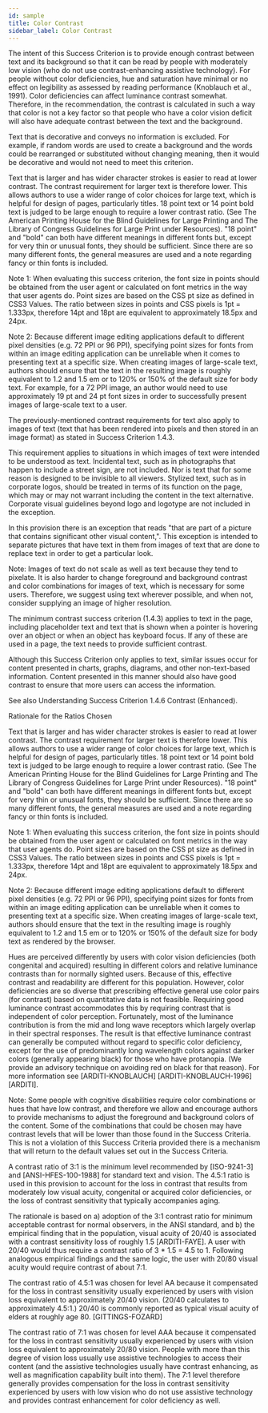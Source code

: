 ```yaml
---
id: sample
title: Color Contrast
sidebar_label: Color Contrast
---
```


The intent of this Success Criterion is to provide enough contrast between text and its background so that it can be read by people with moderately low vision (who do not use contrast-enhancing assistive technology). For people without color deficiencies, hue and saturation have minimal or no effect on legibility as assessed by reading performance (Knoblauch et al., 1991). Color deficiencies can affect luminance contrast somewhat. Therefore, in the recommendation, the contrast is calculated in such a way that color is not a key factor so that people who have a color vision deficit will also have adequate contrast between the text and the background.

Text that is decorative and conveys no information is excluded. For example, if random words are used to create a background and the words could be rearranged or substituted without changing meaning, then it would be decorative and would not need to meet this criterion.

Text that is larger and has wider character strokes is easier to read at lower contrast. The contrast requirement for larger text is therefore lower. This allows authors to use a wider range of color choices for large text, which is helpful for design of pages, particularly titles. 18 point text or 14 point bold text is judged to be large enough to require a lower contrast ratio. (See The American Printing House for the Blind Guidelines for Large Printing and The Library of Congress Guidelines for Large Print under Resources). "18 point" and "bold" can both have different meanings in different fonts but, except for very thin or unusual fonts, they should be sufficient. Since there are so many different fonts, the general measures are used and a note regarding fancy or thin fonts is included.

Note 1: When evaluating this success criterion, the font size in points should be obtained from the user agent or calculated on font metrics in the way that user agents do. Point sizes are based on the CSS pt size as defined in CSS3 Values. The ratio between sizes in points and CSS pixels is 1pt = 1.333px, therefore 14pt and 18pt are equivalent to approximately 18.5px and 24px.

Note 2: Because different image editing applications default to different pixel densities (e.g. 72 PPI or 96 PPI), specifying point sizes for fonts from within an image editing application can be unreliable when it comes to presenting text at a specific size. When creating images of large-scale text, authors should ensure that the text in the resulting image is roughly equivalent to 1.2 and 1.5 em or to 120% or 150% of the default size for body text. For example, for a 72 PPI image, an author would need to use approximately 19 pt and 24 pt font sizes in order to successfully present images of large-scale text to a user.

The previously-mentioned contrast requirements for text also apply to images of text (text that has been rendered into pixels and then stored in an image format) as stated in Success Criterion 1.4.3.

This requirement applies to situations in which images of text were intended to be understood as text. Incidental text, such as in photographs that happen to include a street sign, are not included. Nor is text that for some reason is designed to be invisible to all viewers. Stylized text, such as in corporate logos, should be treated in terms of its function on the page, which may or may not warrant including the content in the text alternative. Corporate visual guidelines beyond logo and logotype are not included in the exception.

In this provision there is an exception that reads "that are part of a picture that contains significant other visual content,". This exception is intended to separate pictures that have text in them from images of text that are done to replace text in order to get a particular look.

Note: Images of text do not scale as well as text because they tend to pixelate. It is also harder to change foreground and background contrast and color combinations for images of text, which is necessary for some users. Therefore, we suggest using text wherever possible, and when not, consider supplying an image of higher resolution.

The minimum contrast success criterion (1.4.3) applies to text in the page, including placeholder text and text that is shown when a pointer is hovering over an object or when an object has keyboard focus. If any of these are used in a page, the text needs to provide sufficient contrast.

Although this Success Criterion only applies to text, similar issues occur for content presented in charts, graphs, diagrams, and other non-text-based information. Content presented in this manner should also have good contrast to ensure that more users can access the information.

See also Understanding Success Criterion 1.4.6 Contrast (Enhanced).

Rationale for the Ratios Chosen

Text that is larger and has wider character strokes is easier to read at lower contrast. The contrast requirement for larger text is therefore lower. This allows authors to use a wider range of color choices for large text, which is helpful for design of pages, particularly titles. 18 point text or 14 point bold text is judged to be large enough to require a lower contrast ratio. (See The American Printing House for the Blind Guidelines for Large Printing and The Library of Congress Guidelines for Large Print under Resources). "18 point" and "bold" can both have different meanings in different fonts but, except for very thin or unusual fonts, they should be sufficient. Since there are so many different fonts, the general measures are used and a note regarding fancy or thin fonts is included.

Note 1: When evaluating this success criterion, the font size in points should be obtained from the user agent or calculated on font metrics in the way that user agents do. Point sizes are based on the CSS pt size as defined in CSS3 Values. The ratio between sizes in points and CSS pixels is 1pt = 1.333px, therefore 14pt and 18pt are equivalent to approximately 18.5px and 24px.

Note 2: Because different image editing applications default to different pixel densities (e.g. 72 PPI or 96 PPI), specifying point sizes for fonts from within an image editing application can be unreliable when it comes to presenting text at a specific size. When creating images of large-scale text, authors should ensure that the text in the resulting image is roughly equivalent to 1.2 and 1.5 em or to 120% or 150% of the default size for body text as rendered by the browser.

Hues are perceived differently by users with color vision deficiencies (both congenital and acquired) resulting in different colors and relative luminance contrasts than for normally sighted users. Because of this, effective contrast and readability are different for this population. However, color deficiencies are so diverse that prescribing effective general use color pairs (for contrast) based on quantitative data is not feasible. Requiring good luminance contrast accommodates this by requiring contrast that is independent of color perception. Fortunately, most of the luminance contribution is from the mid and long wave receptors which largely overlap in their spectral responses. The result is that effective luminance contrast can generally be computed without regard to specific color deficiency, except for the use of predominantly long wavelength colors against darker colors (generally appearing black) for those who have protanopia. (We provide an advisory technique on avoiding red on black for that reason). For more information see [ARDITI-KNOBLAUCH] [ARDITI-KNOBLAUCH-1996] [ARDITI].

Note: Some people with cognitive disabilities require color combinations or hues that have low contrast, and therefore we allow and encourage authors to provide mechanisms to adjust the foreground and background colors of the content. Some of the combinations that could be chosen may have contrast levels that will be lower than those found in the Success Criteria. This is not a violation of this Success Criteria provided there is a mechanism that will return to the default values set out in the Success Criteria.

A contrast ratio of 3:1 is the minimum level recommended by [ISO-9241-3] and [ANSI-HFES-100-1988] for standard text and vision. The 4.5:1 ratio is used in this provision to account for the loss in contrast that results from moderately low visual acuity, congenital or acquired color deficiencies, or the loss of contrast sensitivity that typically accompanies aging.

The rationale is based on a) adoption of the 3:1 contrast ratio for minimum acceptable contrast for normal observers, in the ANSI standard, and b) the empirical finding that in the population, visual acuity of 20/40 is associated with a contrast sensitivity loss of roughly 1.5 [ARDITI-FAYE]. A user with 20/40 would thus require a contrast ratio of 3 * 1.5 = 4.5 to 1. Following analogous empirical findings and the same logic, the user with 20/80 visual acuity would require contrast of about 7:1.

The contrast ratio of 4.5:1 was chosen for level AA because it compensated for the loss in contrast sensitivity usually experienced by users with vision loss equivalent to approximately 20/40 vision. (20/40 calculates to approximately 4.5:1.) 20/40 is commonly reported as typical visual acuity of elders at roughly age 80. [GITTINGS-FOZARD]

The contrast ratio of 7:1 was chosen for level AAA because it compensated for the loss in contrast sensitivity usually experienced by users with vision loss equivalent to approximately 20/80 vision. People with more than this degree of vision loss usually use assistive technologies to access their content (and the assistive technologies usually have contrast enhancing, as well as magnification capability built into them). The 7:1 level therefore generally provides compensation for the loss in contrast sensitivity experienced by users with low vision who do not use assistive technology and provides contrast enhancement for color deficiency as well.